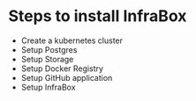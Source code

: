 # Steps to install InfraBox
- Create a kubernetes cluster
- Setup Postgres
- Setup Storage
- Setup Docker Registry
- Setup GitHub application
- Setup InfraBox
